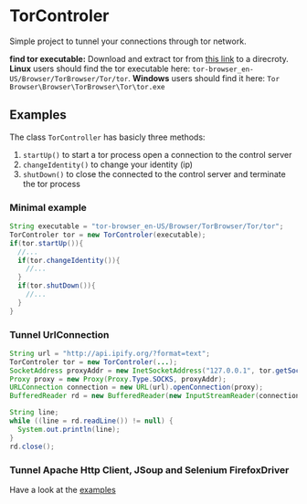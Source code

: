 # TorControler
Simple project to tunnel your connections through tor network.

__find tor executable:__
Download and extract tor from [this link](https://www.torproject.org/projects/torbrowser.html.en) to a direcroty.
__Linux__ users should find the tor executable here: `tor-browser_en-US/Browser/TorBrowser/Tor/tor`.
__Windows__ users should find it here: `Tor Browser\Browser\TorBrowser\Tor\tor.exe`

## Examples
The class `TorController` has basicly three methods:
1. `startUp()` to start a tor process open a connection to the control server
2. `changeIdentity()` to change your identity (ip)
3. `shutDown()` to close the connected to the control server and terminate the tor process

### Minimal example
```java
String executable = "tor-browser_en-US/Browser/TorBrowser/Tor/tor";
TorControler tor = new TorControler(executable);
if(tor.startUp()){
  //...
  if(tor.changeIdentity()){
    //...
  }
  if(tor.shutDown()){
    //...
  }
}
```

### Tunnel UrlConnection
```java
String url = "http://api.ipify.org/?format=text";
TorControler tor = new TorControler(...);
SocketAddress proxyAddr = new InetSocketAddress("127.0.0.1", tor.getSocksPort());
Proxy proxy = new Proxy(Proxy.Type.SOCKS, proxyAddr);
URLConnection connection = new URL(url).openConnection(proxy);
BufferedReader rd = new BufferedReader(new InputStreamReader(connection.getInputStream()));

String line;
while ((line = rd.readLine()) != null) {
  System.out.println(line);
}
rd.close();
```

### Tunnel Apache Http Client, JSoup and Selenium FirefoxDriver
Have a look at the [examples](https://github.com/al-eax/tor_controler/tree/master/examples)   
